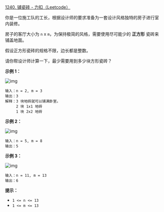 [1240. 铺瓷砖 - 力扣（Leetcode）](https://leetcode.cn/problems/tiling-a-rectangle-with-the-fewest-squares/description/)

你是一位施工队的工长，根据设计师的要求准备为一套设计风格独特的房子进行室内装修。

房子的客厅大小为 `n` x `m`，为保持极简的风格，需要使用尽可能少的 **正方形** 瓷砖来铺盖地面。

假设正方形瓷砖的规格不限，边长都是整数。

请你帮设计师计算一下，最少需要用到多少块方形瓷砖？

 

**示例 1：**

![img](https://assets.leetcode-cn.com/aliyun-lc-upload/uploads/2019/10/25/sample_11_1592.png)

```
输入：n = 2, m = 3
输出：3
解释：3 块地砖就可以铺满卧室。
     2 块 1x1 地砖
     1 块 2x2 地砖
```

**示例 2：**

![img](https://assets.leetcode-cn.com/aliyun-lc-upload/uploads/2019/10/25/sample_22_1592.png)

```
输入：n = 5, m = 8
输出：5
```

**示例 3：**

![img](https://assets.leetcode-cn.com/aliyun-lc-upload/uploads/2019/10/25/sample_33_1592.png)

```
输入：n = 11, m = 13
输出：6
```

 

**提示：**

- `1 <= n <= 13`
- `1 <= m <= 13`